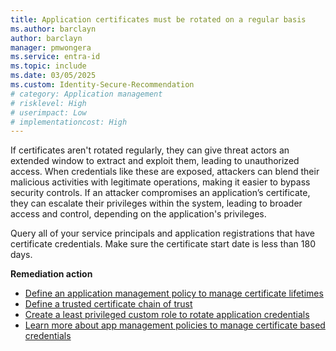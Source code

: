 ```yaml
---
title: Application certificates must be rotated on a regular basis
ms.author: barclayn
author: barclayn
manager: pmwongera
ms.service: entra-id
ms.topic: include
ms.date: 03/05/2025
ms.custom: Identity-Secure-Recommendation
# category: Application management
# risklevel: High
# userimpact: Low
# implementationcost: High
---
```

If certificates aren't rotated regularly, they can give threat actors an extended window to extract and exploit them, leading to unauthorized access. When credentials like these are exposed, attackers can blend their malicious activities with legitimate operations, making it easier to bypass security controls. If an attacker compromises an application’s certificate, they can escalate their privileges within the system, leading to broader access and control, depending on the application's privileges.

Query all of your service principals and application registrations that have certificate credentials. Make sure the certificate start date is less than 180 days.

**Remediation action**

- [Define an application management policy to manage certificate lifetimes](/graph/api/resources/applicationauthenticationmethodpolicy)
- [Define a trusted certificate chain of trust](/graph/api/resources/certificatebasedapplicationconfiguration)
- [Create a least privileged custom role to rotate application credentials](/entra/identity/role-based-access-control/custom-create) 
- [Learn more about app management policies to manage certificate based credentials](https://devblogs.microsoft.com/identity/app-management-policy/)
